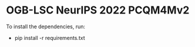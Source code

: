 # OGB-LSC NeurIPS 2022 PCQM4Mv2

To install the dependencies, run:
- pip install -r requirements.txt 
